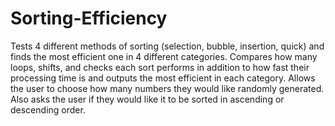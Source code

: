 # Sorting-Efficiency
Tests 4 different methods of sorting (selection, bubble, insertion, quick) and finds the most efficient one in 4 different categories.
Compares how many loops, shifts, and checks each sort performs in addition to how fast their processing time is and outputs the most efficient in each category.
Allows the user to choose how many numbers they would like randomly generated.
Also asks the user if they would like it to be sorted in ascending or descending order.

